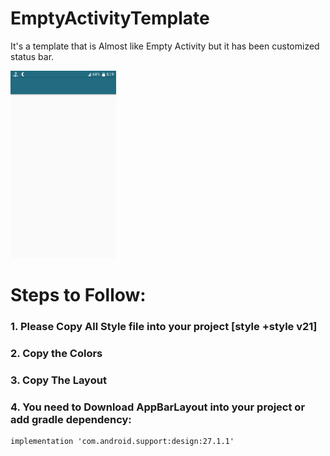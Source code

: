 # EmptyActivityTemplate

It's a template that is Almost like Empty Activity but it has been customized status bar.


<img src="Screenshot_20180809-201943.png" height="300"/>

# Steps to Follow:

### 1. Please Copy All Style file into your project [style +style v21]
### 2. Copy the Colors 
### 3. Copy The Layout
### 4. You need to Download AppBarLayout into your project or add gradle dependency:

```
implementation 'com.android.support:design:27.1.1'

```

